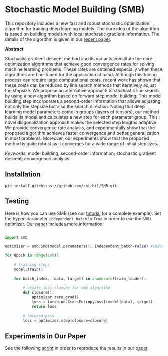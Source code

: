 # Stochastic Model Building (SMB)

This repository includes a new fast and robust stochastic optimization algorithm for training deep learning models. The core idea of the algorithm is based on building models with local stochastic gradient information. The details of the algorithm is given in our [recent paper](http://www.optimization-online.org/DB_HTML/2021/11/8683.html).

**Abstract**

Stochastic gradient descent method and its variants constitute the core optimization algorithms that achieve good convergence rates for solving machine learning problems. These rates are obtained especially when these algorithms are fine-tuned for the application at hand. Although this tuning process can require large computational costs, recent work has shown that these costs can be reduced by line search methods that iteratively adjust the stepsize. We propose an alternative approach to stochastic line search by using a new algorithm based on forward step model building. This model building step incorporates a second-order information that allows adjusting not only the stepsize but also the search direction. Noting that deep learning model parameters come in groups (layers of tensors), our method builds its model and calculates a new step for each parameter group. This novel diagonalization approach makes the selected step lengths adaptive. We provide convergence rate analysis, and experimentally show that the proposed algorithm achieves faster convergence and better generalization in most problems. Moreover, our experiments show that the proposed method is quite robust as it converges for a wide range of initial stepsizes.

_Keywords_: model building; second-order information; stochastic gradient descent; convergence analysis


## Installation

`pip install git+https://github.com/sbirbil/SMB.git`

## Testing

Here is how you can use SMB (see our [tutorial](https://github.com/sibirbil/SMB/blob/main/tutorial.ipynb) for a complete example). Set the hyper-parameter `independent_batch` to `True` in order to use the `SMBi` optimizer. Our [paper](http://www.optimization-online.org/DB_HTML/2021/11/8683.html) includes more information.

```python

import smb

optimizer = smb.SMB(model.parameters(), independent_batch=False) #independent_batch=True for SMBi optimizer

for epoch in range(100):
    
    # training steps
    model.train()
    
    for batch_index, (data, target) in enumerate(train_loader):
            
        # create loss closure for smb algorithm
        def closure():
            optimizer.zero_grad()
            loss = torch.nn.CrossEntropyLoss((model(data), target)
            return loss
        
        # forward pass
        loss = optimizer.step(closure=closure)
```

## Experiments in Our Paper 

See the following [script](smb/paper/reproducing_paper.py) in order to reproduce the results in our [paper](http://www.optimization-online.org/DB_HTML/2021/11/8683.html). 
